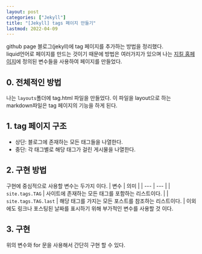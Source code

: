 ```yaml
---
layout: post
categories: ["Jekyll"]
title: "[Jekyll] tags 페이지 만들기"
lastmod: 2022-04-09
---
```

github page 블로그(jekyll)에 tag 페이지를 추가하는 방법을 정리했다.  
liquid언어로 페이지를 만드는 것이기 때문에 방법은 여러가지가 있으며 
나는 [지킬 홈페이지](https://jekyllrb-ko.github.io/docs/variables/)에 정의된 변수들을 사용하여 페이지를 만들었다. 

## 0. 전체적인 방법  
나는 `layouts`폴더에 tag.html 파일을 만들었다. 
이 파일을 layout으로 하는 markdown파일은 tag 페이지의 기능을 하게 된다.  

## 1. tag 페이지 구조 
- 상단: 블로그에 존재하는 모든 태그들을 나열한다.
- 중단: 각 태그별로 해당 태그가 걸린 게시물을 나열한다.
  
## 2. 구현 방법  
구현에 중심적으로 사용할 변수는 두가지 이다.
| 변수 | 의미 |
| --- | --- |
| `site.tags.TAG` | 사이트에 존재하는 모든 태그를 포함하는 리스트이다. |
| `site.tags.TAG.last` | 해당 태그를 가지는 모든 포스트를 참조하는 리스트이다. |
이외에도 링크나 포스팅된 날짜를 표시하기 위해 부가적인 변수를 사용할 것 이다.  
  
## 3. 구현
위의 변수와 for 문을 사용해서 간단히 구현 할 수 있다.
<script src="https://gist.github.com/rst0070/0ab68fc340cfe08f8150a6e6e149a688.js"></script>
